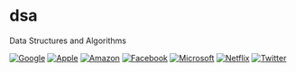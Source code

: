 # dsa
Data Structures and Algorithms

[![Google](https://img.shields.io/badge/Google-4285F4?style=flat&logo=google&logoColor=white)](https://www.google.com/)
[![Apple](https://img.shields.io/badge/Apple-000000?style=flat&logo=apple&logoColor=white)](https://www.apple.com/)
[![Amazon](https://img.shields.io/badge/Amazon-FF9900?style=flat&logo=amazon&logoColor=white)](https://www.amazon.com/)
[![Facebook](https://img.shields.io/badge/Facebook-1877F2?style=flat&logo=facebook&logoColor=white)](https://www.facebook.com/)
[![Microsoft](https://img.shields.io/badge/Microsoft-666666?style=flat&logo=microsoft&logoColor=white)](https://www.microsoft.com/)
[![Netflix](https://img.shields.io/badge/Netflix-E50914?style=flat&logo=netflix&logoColor=white)](https://www.netflix.com/)
[![Twitter](https://img.shields.io/badge/Twitter-1DA1F2?style=flat&logo=twitter&logoColor=white)](https://www.twitter.com/)
